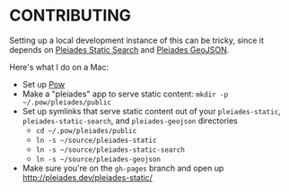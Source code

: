 CONTRIBUTING
============

Setting up a local development instance of this can be tricky, since it depends on [Pleiades Static Search](https://github.com/ryanfb/pleiades-static-search/) and [Pleiades GeoJSON](https://github.com/ryanfb/pleiades-geojson/).

Here's what I do on a Mac:

* Set up [Pow](http://pow.cx/)
* Make a "pleiades" app to serve static content: `mkdir -p ~/.pow/pleiades/public`
* Set up symlinks that serve static content out of your `pleiades-static`, `pleiades-static-search`, and `pleiades-geojson` directories
  * `cd ~/.pow/pleiades/public`
  * `ln -s ~/source/pleiades-static`
  * `ln -s ~/source/pleiades-static-search`
  * `ln -s ~/source/pleiades-geojson`
* Make sure you're on the `gh-pages` branch and open up <http://pleiades.dev/pleiades-static/>
